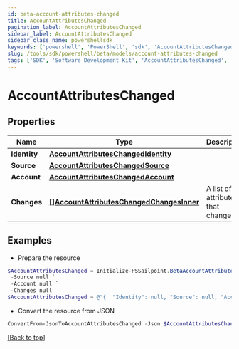 ```yaml
---
id: beta-account-attributes-changed
title: AccountAttributesChanged
pagination_label: AccountAttributesChanged
sidebar_label: AccountAttributesChanged
sidebar_class_name: powershellsdk
keywords: ['powershell', 'PowerShell', 'sdk', 'AccountAttributesChanged', 'BetaAccountAttributesChanged'] 
slug: /tools/sdk/powershell/beta/models/account-attributes-changed
tags: ['SDK', 'Software Development Kit', 'AccountAttributesChanged', 'BetaAccountAttributesChanged']
---
```



# AccountAttributesChanged

## Properties

Name | Type | Description | Notes
------------ | ------------- | ------------- | -------------
**Identity** | [**AccountAttributesChangedIdentity**](account-attributes-changed-identity) |  | [required]
**Source** | [**AccountAttributesChangedSource**](account-attributes-changed-source) |  | [required]
**Account** | [**AccountAttributesChangedAccount**](account-attributes-changed-account) |  | [required]
**Changes** | [**[]AccountAttributesChangedChangesInner**](account-attributes-changed-changes-inner) | A list of attributes that changed. | [required]

## Examples

- Prepare the resource
```powershell
$AccountAttributesChanged = Initialize-PSSailpoint.BetaAccountAttributesChanged  -Identity null `
 -Source null `
 -Account null `
 -Changes null
$AccountAttributesChanged = @"{  "Identity": null, "Source": null, "Account": null, "Changes": null }"@
```

- Convert the resource from JSON
```powershell
ConvertFrom-JsonToAccountAttributesChanged -Json $AccountAttributesChanged
```


[[Back to top]](#) 

